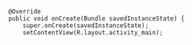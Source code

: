         @Override
        public void onCreate(Bundle savedInstanceState) {
            super.onCreate(savedInstanceState);
            setContentView(R.layout.activity_main);